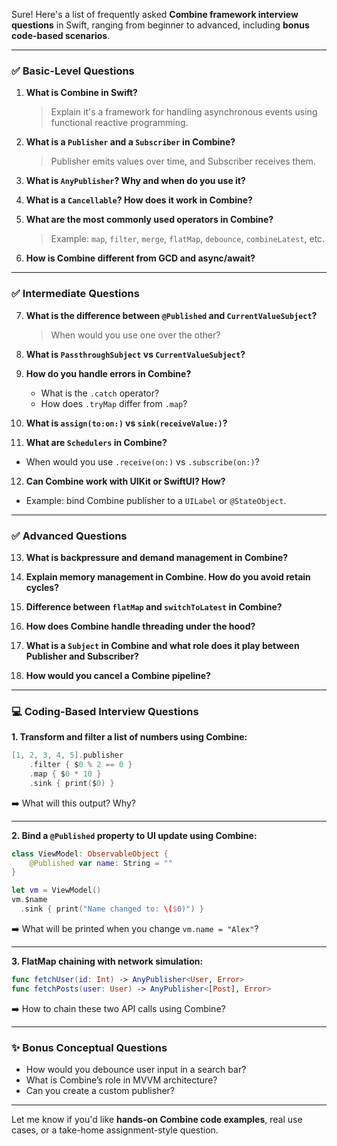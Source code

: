 Sure! Here's a list of frequently asked **Combine framework interview questions** in Swift, ranging from beginner to advanced, including **bonus code-based scenarios**.

---

### ✅ **Basic-Level Questions**

1. **What is Combine in Swift?**

   > Explain it's a framework for handling asynchronous events using functional reactive programming.

2. **What is a `Publisher` and a `Subscriber` in Combine?**

   > Publisher emits values over time, and Subscriber receives them.

3. **What is `AnyPublisher`? Why and when do you use it?**

4. **What is a `Cancellable`? How does it work in Combine?**

5. **What are the most commonly used operators in Combine?**

   > Example: `map`, `filter`, `merge`, `flatMap`, `debounce`, `combineLatest`, etc.

6. **How is Combine different from GCD and async/await?**

---

### ✅ **Intermediate Questions**

7. **What is the difference between `@Published` and `CurrentValueSubject`?**

   > When would you use one over the other?

8. **What is `PassthroughSubject` vs `CurrentValueSubject`?**

9. **How do you handle errors in Combine?**

   * What is the `.catch` operator?
   * How does `.tryMap` differ from `.map`?

10. **What is `assign(to:on:)` vs `sink(receiveValue:)`?**

11. **What are `Schedulers` in Combine?**

* When would you use `.receive(on:)` vs `.subscribe(on:)`?

12. **Can Combine work with UIKit or SwiftUI? How?**

* Example: bind Combine publisher to a `UILabel` or `@StateObject`.

---

### ✅ **Advanced Questions**

13. **What is backpressure and demand management in Combine?**

14. **Explain memory management in Combine. How do you avoid retain cycles?**

15. **Difference between `flatMap` and `switchToLatest` in Combine?**

16. **How does Combine handle threading under the hood?**

17. **What is a `Subject` in Combine and what role does it play between Publisher and Subscriber?**

18. **How would you cancel a Combine pipeline?**

---

### 💻 Coding-Based Interview Questions

**1. Transform and filter a list of numbers using Combine:**

```swift
[1, 2, 3, 4, 5].publisher
    .filter { $0 % 2 == 0 }
    .map { $0 * 10 }
    .sink { print($0) }
```

➡️ What will this output? Why?

---

**2. Bind a `@Published` property to UI update using Combine:**

```swift
class ViewModel: ObservableObject {
    @Published var name: String = ""
}

let vm = ViewModel()
vm.$name
  .sink { print("Name changed to: \($0)") }
```

➡️ What will be printed when you change `vm.name = "Alex"`?

---

**3. FlatMap chaining with network simulation:**

```swift
func fetchUser(id: Int) -> AnyPublisher<User, Error>
func fetchPosts(user: User) -> AnyPublisher<[Post], Error>
```

➡️ How to chain these two API calls using Combine?

---

### ✨ Bonus Conceptual Questions

* How would you debounce user input in a search bar?
* What is Combine’s role in MVVM architecture?
* Can you create a custom publisher?

---

Let me know if you'd like **hands-on Combine code examples**, real use cases, or a take-home assignment-style question.
